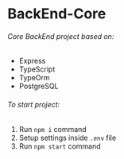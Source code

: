 # BackEnd-Core

###### Core BackEnd project based on:
* Express
* TypeScript
* TypeOrm
* PostgreSQL

###### To start project:
1. Run `npm i` command
2. Setup settings inside `.env` file
3. Run `npm start` command
